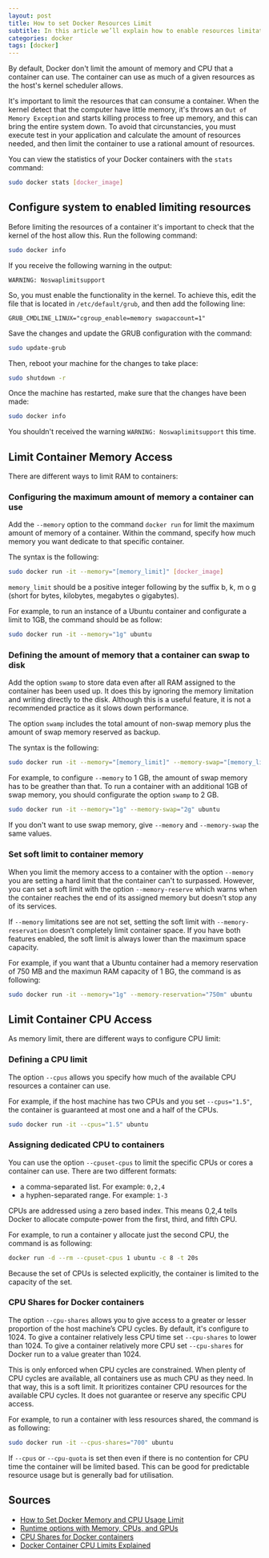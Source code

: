 ```yaml
---
layout: post
title: How to set Docker Resources Limit
subtitle: In this article we’ll explain how to enable resources limitation in Docker, and how to set CPU and memory limits in containers.
categories: docker
tags: [docker]
---
```


By default, Docker don't limit the amount of memory and CPU that a container can use. The container can use as much of a given resources as the host's kernel scheduler allows. 

It's important to limit the resources that can consume a container. When the kernel detect that the computer have little memory, it's throws an ```Out of Memory Exception``` and starts killing process to free up memory, and this can bring the entire system down. To avoid that circunstancies, you must execute test in your application and calculate the amount of resources needed, and then limit the container to use a rational amount of resources.

You can view the statistics of your Docker containers with the  ```stats``` command:

```bash
sudo docker stats [docker_image]
```

## Configure system to enabled limiting resources

Before limiting the resources of a container it's important to check that the kernel of the host allow this. Run the following command:

```bash
sudo docker info
```

If you receive the following warning in the output:

```output
WARNING: Noswaplimitsupport
```

So, you must enable the functionality in the kernel. To achieve this, edit the file that is located in ```/etc/default/grub```, and then add the following line:

```
GRUB_CMDLINE_LINUX="cgroup_enable=memory swapaccount=1"
```

Save the changes and update the GRUB configuration with the command:

```bash
sudo update-grub
```

Then, reboot your machine for the changes to take place:

```bash
sudo shutdown -r
```

Once the machine has restarted, make sure that the changes have been made:

```bash
sudo docker info
```

You shouldn't received the warning ```WARNING: Noswaplimitsupport``` this time.

## Limit Container Memory Access

There are different ways to limit RAM to containers:

### Configuring the maximum amount of memory a container can use

Add the  ```--memory``` option to the command ```docker run``` for limit the maximum amount of memory of a container. Within the command, specify how much memory you want dedicate to that specific container.

The syntax is the following:

```bash
sudo docker run -it --memory="[memory_limit]" [docker_image]
```

```memory_limit``` should be a positive integer following by the suffix b, k, m o g (short for bytes, kilobytes, megabytes o gigabytes).

For example, to run an instance of a Ubuntu container and configurate a limit to 1GB, the command should be as follow: 

```bash
sudo docker run -it --memory="1g" ubuntu
```

### Defining the amount of memory that a container can swap to disk

Add the option ```swamp``` to store data even after all RAM assigned to the container has been used up. It does this by ignoring the memory limitation and writing directly to the disk. Although this is a useful feature, it is not a recommended practice as it slows down performance.

The option ```swamp``` includes the total amount of non-swap memory plus the amount of swap memory reserved as backup.

The syntax is the following:

```bash
sudo docker run -it --memory="[memory_limit]" --memory-swap="[memory_limit]" [docker_image]
```

For example, to configure ```--memory``` to 1 GB, the amount of swap memory has to be greather than that. To run a container with an additional 1GB of swap memory, you should configurate the option ```swamp``` to 2 GB.

```bash
sudo docker run -it --memory="1g" --memory-swap="2g" ubuntu
```

If you don't want to use swap memory, give ```--memory``` and ```--memory-swap``` the same values.

### Set soft limit to container memory

When you limit the memory access to a container with the option ```--memory``` you are setting a hard limit that the container can't to surpassed. However, you can set a soft limit with the option ```--memory-reserve``` which warns when the container reaches the end of its assigned memory but doesn't stop any of its services.

If ```--memory``` limitations see are not set, setting the soft limit with ```--memory-reservation``` doesn’t completely limit container space. If you have both features enabled, the soft limit is always lower than the maximum space capacity.

For example, if you want that a Ubuntu container had a memory reservation of 750 MB and the maximun RAM capacity of 1 BG, the command is as following:

```bash
sudo docker run -it --memory="1g" --memory-reservation="750m" ubuntu
```

## Limit Container CPU Access

As memory limit, there are different ways to configure CPU limit:

### Defining a CPU limit

The option ```--cpus``` allows you specify how much of the available CPU resources a container can use.

For example, if the host machine has two CPUs and you set ```--cpus="1.5"```, the container is guaranteed at most one and a half of the CPUs.

```bash
sudo docker run -it --cpus="1.5" ubuntu
```

### Assigning dedicated CPU to containers

You can use the option ```--cpuset-cpus``` to limit the specific CPUs or cores a container can use. There are two different formats:

- a comma-separated list. For example: ```0,2,4```
- a hyphen-separated range. For example: ```1-3```

CPUs are addressed using a zero based index. This means 0,2,4 tells Docker to allocate compute-power from the first, third, and fifth CPU.

For example, to run a container y allocate just the second CPU, the command is as following:

```bash
docker run -d --rm --cpuset-cpus 1 ubuntu -c 8 -t 20s
```

Because the set of CPUs is selected explicitly, the container is limited to the capacity of the set.

### CPU Shares for Docker containers  

The option ```--cpu-shares``` allows you to give access to a greater or lesser proportion of the host machine’s CPU cycles. By default, it's configure to 1024. To give a container relatively less CPU time set ```--cpu-shares``` to lower than 1024. To give a container relatively more CPU set ```--cpu-shares``` for Docker run to a value greater than 1024. 

This is only enforced when CPU cycles are constrained. When plenty of CPU cycles are available, all containers use as much CPU as they need. In that way, this is a soft limit. It prioritizes container CPU resources for the available CPU cycles. It does not guarantee or reserve any specific CPU access.

For example, to run a container with less resources shared, the command is as following:

```bash
sudo docker run -it --cpus-shares="700" ubuntu
```

If ```--cpus``` or ```--cpu-quota``` is set then even if there is no contention for CPU time the container will be limited based. This can be good for predictable resource usage but is generally bad for utilisation.

## Sources

- [How to Set Docker Memory and CPU Usage Limit](https://phoenixnap.com/kb/docker-memory-and-cpu-limit)
- [Runtime options with Memory, CPUs, and GPUs](https://docs.docker.com/config/containers/resource_constraints/#configure-the-default-cfs-scheduler/)
- [CPU Shares for Docker containers](https://www.batey.info/cgroup-cpu-shares-for-docker.html)
- [Docker Container CPU Limits Explained](https://www.thorsten-hans.com/docker-container-cpu-limits-explained)
